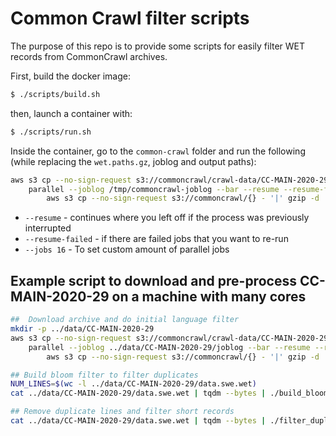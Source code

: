 # Common Crawl filter scripts

The purpose of this repo is to provide some scripts for easily filter WET records from CommonCrawl archives.

First, build the docker image:

```bash
$ ./scripts/build.sh
```

then, launch a container with:

```bash
$ ./scripts/run.sh
```

Inside the container, go to the `common-crawl` folder and run the following (while replacing the `wet.paths.gz`,
joblog and output paths):

```bash
aws s3 cp --no-sign-request s3://commoncrawl/crawl-data/CC-MAIN-2020-29/wet.paths.gz - | gzip -d \
    parallel --joblog /tmp/commoncrawl-joblog --bar --resume --resume-failed \
        aws s3 cp --no-sign-request s3://commoncrawl/{} - '|' gzip -d '|' ./filter_language.py swe >> /tmp/filtered-output.wet
```

 - `--resume` - continues where you left off if the process was previously interrupted
 - `--resume-failed` - if there are failed jobs that you want to re-run
 - `--jobs 16` - To set custom amount of parallel jobs
 
## Example script to download and pre-process CC-MAIN-2020-29 on a machine with many cores

```bash
##  Download archive and do initial language filter
mkdir -p ../data/CC-MAIN-2020-29
aws s3 cp --no-sign-request s3://commoncrawl/crawl-data/CC-MAIN-2020-29/wet.paths.gz - | gzip -d \
    parallel --joblog ../data/CC-MAIN-2020-29/joblog --bar --resume --resume-failed --jobs 32 \
        aws s3 cp --no-sign-request s3://commoncrawl/{} - '|' gzip -d '|' ./filter_language.py swe > ../data/CC-MAIN-2020-29/data.swe.wet

## Build bloom filter to filter duplicates
NUM_LINES=$(wc -l ../data/CC-MAIN-2020-29/data.swe.wet)
cat ../data/CC-MAIN-2020-29/data.swe.wet | tqdm --bytes | ./build_bloom_filter.py --output /dev/shm/filter.bloom --capacity $NUM_LINES --false-positive-prob 1e-4

## Remove duplicate lines and filter short records
cat ../data/CC-MAIN-2020-29/data.swe.wet | tqdm --bytes | ./filter_duplicate_lines.py /dev/shm/filter.bloom | ./filter_record_length.py --min-length 1024 | gzip > ../data/CC-MAIN-2020-29/data.swe.dedup.wet.gz
```
